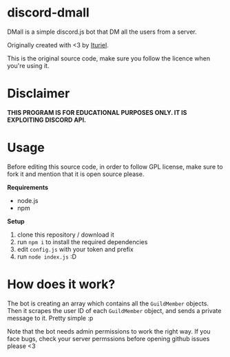 # discord-dmall
DMall is a simple discord.js bot that DM all the users from a server.

Originally created with <3 by [Ituriel](https://github.com/nulledituriel).

This is the original source code, make sure you follow the licence when you're using it.

# Disclaimer

**THIS PROGRAM IS FOR EDUCATIONAL PURPOSES ONLY. IT IS EXPLOITING DISCORD API.**

# Usage
Before editing this source code, in order to follow GPL license, make sure to fork it and mention that it is open source please.

**Requirements**
- node.js
- npm

**Setup**
1. clone this repository / download it
2. run `npm i` to install the required dependencies
3. edit `config.js` with your token and prefix
4. run `node index.js` :D

# How does it work?

The bot is creating an array which contains all the `GuildMember` objects. Then it scrapes the user ID of each `GuildMember` object, and sends a private message to it.
Pretty simple :p

Note that the bot needs admin permissions to work the right way. If you face bugs, check your server permssions before opening github issues please <3
